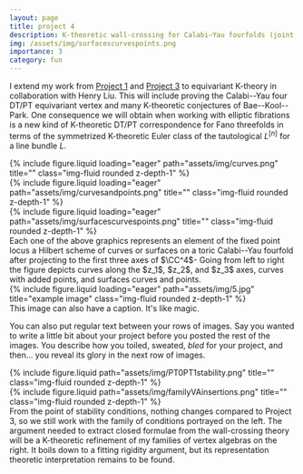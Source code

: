 ```yaml
---
layout: page
title: project 4
description: K-theoretic wall-crossing for Calabi–Yau fourfolds (joint with Henry Liu)
img: /assets/img/surfacescurvespoints.png
importance: 3
category: fun
---
```


I extend my work from [Project 1](https://arkadijbojko.github.io/mypage/projects/1_project/) and [Project 3](https://arkadijbojko.github.io/mypage/projects/3_project/) to equivariant K-theory in collaboration with Henry Liu. This will include proving the Calabi--Yau four DT/PT equivariant vertex and many K-theoretic conjectures of Bae--Kool--Park. One consequence we will obtain when working with elliptic fibrations is a new kind of K-theoretic DT/PT correspondence for Fano threefolds in terms of the symmetrized K-theoretic Euler class of the tautological $L^{[n]}$ for a line bundle $L$. 
   

<div class="row">
    <div class="col-sm mt-3 mt-md-0">
        {% include figure.liquid loading="eager" path="assets/img/curves.png" title="" class="img-fluid rounded z-depth-1" %}
    </div>
    <div class="col-sm mt-3 mt-md-0">
        {% include figure.liquid loading="eager" path="assets/img/curvesandpoints.png" title="" class="img-fluid rounded z-depth-1" %}
    </div>
    <div class="col-sm mt-3 mt-md-0">
        {% include figure.liquid loading="eager" path="assets/img/surfacescurvespoints.png" title="" class="img-fluid rounded z-depth-1" %}
    </div>
</div>
<div class="caption">
  Each one of the above graphics represents an element of the fixed point locus a Hilbert scheme of curves or surfaces on a toric Calabi--Yau fourfold after projecting to the first three axes of $\CC^4$-  Going from left to right the figure depicts curves along the $z_1$, $z_2$, and $z_3$ axes, curves with added points, and surfaces curves and points. 
</div>
<div class="row">
    <div class="col-sm mt-3 mt-md-0">
        {% include figure.liquid loading="eager" path="assets/img/5.jpg" title="example image" class="img-fluid rounded z-depth-1" %}
    </div>
</div>
<div class="caption">
    This image can also have a caption. It's like magic.
</div>

You can also put regular text between your rows of images.
Say you wanted to write a little bit about your project before you posted the rest of the images.
You describe how you toiled, sweated, _bled_ for your project, and then... you reveal its glory in the next row of images.

<div class="row justify-content-sm-center">
    <div class="col-sm-8 mt-3 mt-md-0">
        {% include figure.liquid path="assets/img/PT0PT1stability.png" title="" class="img-fluid rounded z-depth-1" %}
    </div>
    <div class="col-sm-4 mt-3 mt-md-0">
        {% include figure.liquid path="assets/img/familyVAinsertions.png" title="" class="img-fluid rounded z-depth-1" %}
    </div>
</div>
<div class="caption">
From the point of stability conditions, nothing changes compared to Project 3, so we still work with the family of conditions portrayed on the left. The argument needed to extract closed formulae from the wall-crossing theory will be a K-theoretic refinement of my families of vertex algebras on the right. It boils down to a fitting rigidity argument, but its representation theoretic interpretation remains to be found. 
</div>


